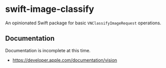 # swift-image-classify

An opinionated Swift package for basic `VNClassifyImageRequest` operations.

## Documentation

Documentation is incomplete at this time.

* https://developer.apple.com/documentation/vision